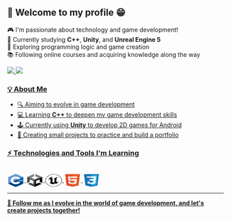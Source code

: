 ## 👋 Welcome to my profile 😁

🎮 I'm passionate about technology and game development!   
📌 Currently studying **C++**, **Unity**, and **Unreal Engine 5**    
🚀 Exploring programming logic and game creation  
📚 Following online courses and acquiring knowledge along the way

<div>
   <a href="https://github.com/filipevbr">
   <img height="180em" src="https://github-readme-stats.vercel.app/api?username=filipevbr&show_icons=true&theme=github_dark&include_all_commits=true&count_private=true"/>
   <img height="180em" src="https://github-readme-stats.vercel.app/api/top-langs/?username=filipevbr&layout=compact&langs_count=6&theme=github_dark"/>
</div>

### **💡 About Me**

- 🔍 Aiming to evolve in game development
- 💻 Learning **C++** to deepen my game development skills  
- 🕹️ Currently using **Unity** to develop 2D games for Android  
- 🎯 Creating small projects to practice and build a portfolio

### **⚡ Technologies and Tools I'm Learning**
<div style="display: inline_block"><br>
   <img align="center" alt="C++" height="30" width="40" src="https://raw.githubusercontent.com/devicons/devicon/master/icons/cplusplus/cplusplus-original.svg">     
   <img align="center" alt="Unity" height="30" width="40" src="https://raw.githubusercontent.com/devicons/devicon/master/icons/unity/unity-original.svg">
   <img align="center" alt="Unreal" height="30" width="40" src="https://raw.githubusercontent.com/devicons/devicon/master/icons/unrealengine/unrealengine-original.svg">
   <img align="center" alt="HTML" height="30" width="40" src="https://raw.githubusercontent.com/devicons/devicon/master/icons/html5/html5-original.svg">
   <img align="center" alt="CSS" height="30" width="40" src="https://raw.githubusercontent.com/devicons/devicon/master/icons/css3/css3-original.svg">
</div>

---

**🚀 Follow me as I evolve in the world of game development, and let's create projects together!**
